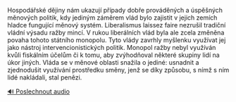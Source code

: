 
Hospodářské dějiny nám ukazují případy dobře prováděných a úspěšných měnových politik, kdy jediným záměrem vlád bylo zajistit v jejich zemích hladce fungující měnový systém. Liberalismus laissez faire nezrušil tradiční vládní výsadu ražby mincí. V rukou liberálních vlád byla ale zcela změněna povaha tohoto státního monopolu. Tyto vlády zavrhly myšlenku využívat jej jako nástroj intervencionistických politik. Monopol ražby nebyl využíván kvůli fiskálním účelům či k tomu, aby zvýhodňoval některé skupiny lidí na úkor jiných. Vláda se v měnové oblasti snažila o jediné: usnadnit a zjednodušit využívání prostředku směny, jenž se díky způsobu, s nímž s ním lidé nakládali, stal penězi.

[🔊 Poslechnout audio](/data/7-paragraphs/audio/chapter_155/para_001-Hospodsk-djiny-nm-ukazuj-ppady-dobe-prov.mp3)
